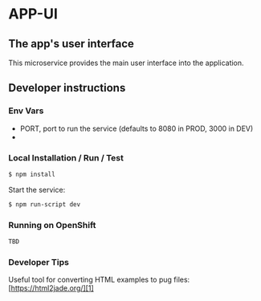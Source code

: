 # APP-UI
## The app's user interface
This microservice provides the main user interface into the application.

## Developer instructions

### Env Vars
- PORT, port to run the service (defaults to 8080 in PROD, 3000 in DEV)
- 
### Local Installation / Run / Test
```bash
$ npm install
```

Start the service:
```bash
$ npm run-script dev
```

### Running on OpenShift
```bash
TBD
```

### Developer Tips
Useful tool for converting HTML examples to pug files: [https://html2jade.org/][1]

[1]: https://html2jade.org/
